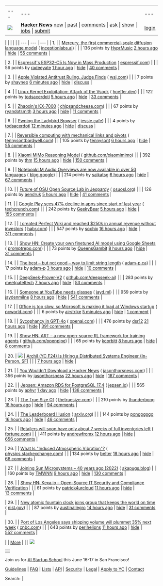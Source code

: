 |     |     |     |
| --- | --- | --- |
| |     |     |     |
| --- | --- | --- |
| [![](https://news.ycombinator.com/y18.svg)](https://news.ycombinator.com/) | **[Hacker News](https://news.ycombinator.com/news)** [new](https://news.ycombinator.com/newest) \| [past](https://news.ycombinator.com/front) \| [comments](https://news.ycombinator.com/newcomments) \| [ask](https://news.ycombinator.com/ask) \| [show](https://news.ycombinator.com/show) \| [jobs](https://news.ycombinator.com/jobs) \| [submit](https://news.ycombinator.com/submit) | [login](https://news.ycombinator.com/login?goto=news) | |

| |     |     |     |
| --- | --- | --- |
| 1. |  | [Mercury, the first commercial-scale diffusion language model](https://www.inceptionlabs.ai/introducing-mercury) ( [inceptionlabs.ai](https://news.ycombinator.com/from?site=inceptionlabs.ai)) |
|  | 136 points by [HyprMusic](https://news.ycombinator.com/user?id=HyprMusic) [2 hours ago](https://news.ycombinator.com/item?id=43851099) \| [hide](https://news.ycombinator.com/hide?id=43851099&goto=news) \| [55 comments](https://news.ycombinator.com/item?id=43851099) |

| 2. |  | [Espressif's ESP32-C5 Is Now in Mass Production](https://www.espressif.com/en/news/ESP32-C5_Mass_Production) ( [espressif.com](https://news.ycombinator.com/from?site=espressif.com)) |
|  | 56 points by [radeeyate](https://news.ycombinator.com/user?id=radeeyate) [1 hour ago](https://news.ycombinator.com/item?id=43851314) \| [hide](https://news.ycombinator.com/hide?id=43851314&goto=news) \| [40 comments](https://news.ycombinator.com/item?id=43851314) |

| 3. |  | [Apple Violated Antitrust Ruling, Judge Finds](https://www.wsj.com/tech/apple-violated-antitrust-ruling-federal-judge-finds-66b85957) ( [wsj.com](https://news.ycombinator.com/from?site=wsj.com)) |
|  | 7 points by [shayneo](https://news.ycombinator.com/user?id=shayneo) [6 minutes ago](https://news.ycombinator.com/item?id=43852145) \| [hide](https://news.ycombinator.com/hide?id=43852145&goto=news) \| [discuss](https://news.ycombinator.com/item?id=43852145) |

| 4. |  | [Linux Kernel Exploitation: Attack of the Vsock](https://hoefler.dev/articles/vsock.html) ( [hoefler.dev](https://news.ycombinator.com/from?site=hoefler.dev)) |
|  | 122 points by [todsacerdoti](https://news.ycombinator.com/user?id=todsacerdoti) [5 hours ago](https://news.ycombinator.com/item?id=43849373) \| [hide](https://news.ycombinator.com/hide?id=43849373&goto=news) \| [33 comments](https://news.ycombinator.com/item?id=43849373) |

| 5. |  | [Zhaoxin's KX-7000](https://chipsandcheese.com/p/zhaoxins-kx-7000) ( [chipsandcheese.com](https://news.ycombinator.com/from?site=chipsandcheese.com)) |
|  | 67 points by [ryandotsmith](https://news.ycombinator.com/user?id=ryandotsmith) [3 hours ago](https://news.ycombinator.com/item?id=43850238) \| [hide](https://news.ycombinator.com/hide?id=43850238&goto=news) \| [11 comments](https://news.ycombinator.com/item?id=43850238) |

| 6. |  | [Pwning the Ladybird Browser](https://jessie.cafe/posts/pwning-ladybirds-libjs/) ( [jessie.cafe](https://news.ycombinator.com/from?site=jessie.cafe)) |
|  | 4 points by [todsacerdoti](https://news.ycombinator.com/user?id=todsacerdoti) [12 minutes ago](https://news.ycombinator.com/item?id=43852096) \| [hide](https://news.ycombinator.com/hide?id=43852096&goto=news) \| [discuss](https://news.ycombinator.com/item?id=43852096) |

| 7. |  | [Reversible computing with mechanical links and pivots](https://tennysontbardwell.com/blog/2025/04/30/mechanical-computing/index.html) ( [tennysontbardwell.com](https://news.ycombinator.com/from?site=tennysontbardwell.com)) |
|  | 105 points by [tennysont](https://news.ycombinator.com/user?id=tennysont) [6 hours ago](https://news.ycombinator.com/item?id=43848398) \| [hide](https://news.ycombinator.com/hide?id=43848398&goto=news) \| [55 comments](https://news.ycombinator.com/item?id=43848398) |

| 8. |  | [Xiaomi MiMo Reasoning Model](https://github.com/XiaomiMiMo/MiMo) ( [github.com/xiaomimimo](https://news.ycombinator.com/from?site=github.com/xiaomimimo)) |
|  | 392 points by [thm](https://news.ycombinator.com/user?id=thm) [15 hours ago](https://news.ycombinator.com/item?id=43842683) \| [hide](https://news.ycombinator.com/hide?id=43842683&goto=news) \| [150 comments](https://news.ycombinator.com/item?id=43842683) |

| 9. |  | [NotebookLM Audio Overviews are now available in over 50 languages](https://blog.google/technology/google-labs/notebooklm-audio-overviews-50-languages/) ( [blog.google](https://news.ycombinator.com/from?site=blog.google)) |
|  | 214 points by [saikatsg](https://news.ycombinator.com/user?id=saikatsg) [6 hours ago](https://news.ycombinator.com/item?id=43848325) \| [hide](https://news.ycombinator.com/hide?id=43848325&goto=news) \| [67 comments](https://news.ycombinator.com/item?id=43848325) |

| 10. |  | [Future of OSU Open Source Lab in Jeopardy](https://osuosl.org/blog/osl-future/) ( [osuosl.org](https://news.ycombinator.com/from?site=osuosl.org)) |
|  | 126 points by [aendruk](https://news.ycombinator.com/user?id=aendruk) [5 hours ago](https://news.ycombinator.com/item?id=43849271) \| [hide](https://news.ycombinator.com/hide?id=43849271&goto=news) \| [41 comments](https://news.ycombinator.com/item?id=43849271) |

| 11. |  | [Google Play sees 47% decline in apps since start of last year](https://techcrunch.com/2025/04/29/google-play-sees-47-decline-in-apps-since-start-of-last-year/) ( [techcrunch.com](https://news.ycombinator.com/from?site=techcrunch.com)) |
|  | 242 points by [GeekyBear](https://news.ycombinator.com/user?id=GeekyBear) [5 hours ago](https://news.ycombinator.com/item?id=43849383) \| [hide](https://news.ycombinator.com/hide?id=43849383&goto=news) \| [155 comments](https://news.ycombinator.com/item?id=43849383) |

| 12. |  | [I created Perfect Wiki and reached $250k in annual revenue without investors](https://habr.com/en/articles/905812/) ( [habr.com](https://news.ycombinator.com/from?site=habr.com)) |
|  | 547 points by [sochix](https://news.ycombinator.com/user?id=sochix) [16 hours ago](https://news.ycombinator.com/item?id=43842306) \| [hide](https://news.ycombinator.com/hide?id=43842306&goto=news) \| [311 comments](https://news.ycombinator.com/item?id=43842306) |

| 13. |  | [Show HN: Create your own finetuned AI model using Google Sheets](https://promptrepo.com/finetune/) ( [promptrepo.com](https://news.ycombinator.com/from?site=promptrepo.com)) |
|  | 73 points by [QueensGambit](https://news.ycombinator.com/user?id=QueensGambit) [8 hours ago](https://news.ycombinator.com/item?id=43846964) \| [hide](https://news.ycombinator.com/hide?id=43846964&goto=news) \| [31 comments](https://news.ycombinator.com/item?id=43846964) |

| 14. |  | [The best – but not good – way to limit string length](https://adam-p.ca/blog/2025/04/string-length/) ( [adam-p.ca](https://news.ycombinator.com/from?site=adam-p.ca)) |
|  | 17 points by [adam-p](https://news.ycombinator.com/user?id=adam-p) [3 hours ago](https://news.ycombinator.com/item?id=43850398) \| [hide](https://news.ycombinator.com/hide?id=43850398&goto=news) \| [10 comments](https://news.ycombinator.com/item?id=43850398) |

| 15. |  | [DeepSeek-Prover-V2](https://github.com/deepseek-ai/DeepSeek-Prover-V2) ( [github.com/deepseek-ai](https://news.ycombinator.com/from?site=github.com/deepseek-ai)) |
|  | 283 points by [meetpateltech](https://news.ycombinator.com/user?id=meetpateltech) [7 hours ago](https://news.ycombinator.com/item?id=43847432) \| [hide](https://news.ycombinator.com/hide?id=43847432&goto=news) \| [53 comments](https://news.ycombinator.com/item?id=43847432) |

| 16. |  | [Someone at YouTube needs glasses](https://jayd.ml/2025/04/30/someone-at-youtube-needs-glasses.html) ( [jayd.ml](https://news.ycombinator.com/from?site=jayd.ml)) |
|  | 959 points by [jaydenmilne](https://news.ycombinator.com/user?id=jaydenmilne) [8 hours ago](https://news.ycombinator.com/item?id=43846487) \| [hide](https://news.ycombinator.com/hide?id=43846487&goto=news) \| [541 comments](https://news.ycombinator.com/item?id=43846487) |

| 17. |  | [Office is too slow, so Microsoft is making it load at Windows startup](https://www.pcworld.com/article/2651749/office-is-too-slow-so-microsoft-is-making-it-load-at-windows-startup.html) ( [pcworld.com](https://news.ycombinator.com/from?site=pcworld.com)) |
|  | 6 points by [airstrike](https://news.ycombinator.com/user?id=airstrike) [5 minutes ago](https://news.ycombinator.com/item?id=43852162) \| [hide](https://news.ycombinator.com/hide?id=43852162&goto=news) \| [1 comment](https://news.ycombinator.com/item?id=43852162) |

| 18. |  | [Sycophancy in GPT-4o](https://openai.com/index/sycophancy-in-gpt-4o/) ( [openai.com](https://news.ycombinator.com/from?site=openai.com)) |
|  | 476 points by [dsr12](https://news.ycombinator.com/user?id=dsr12) [21 hours ago](https://news.ycombinator.com/item?id=43840842) \| [hide](https://news.ycombinator.com/hide?id=43840842&goto=news) \| [391 comments](https://news.ycombinator.com/item?id=43840842) |

| 19. |  | [Show HN: ART – a new open-source RL framework for training agents](https://github.com/OpenPipe/ART) ( [github.com/openpipe](https://news.ycombinator.com/from?site=github.com/openpipe)) |
|  | 65 points by [kcorbitt](https://news.ycombinator.com/user?id=kcorbitt) [8 hours ago](https://news.ycombinator.com/item?id=43846690) \| [hide](https://news.ycombinator.com/hide?id=43846690&goto=news) \| [8 comments](https://news.ycombinator.com/item?id=43846690) |

| 20. | ![](https://news.ycombinator.com/s.gif) | [Archil (YC F24) Is Hiring a Distributed Systems Engineer (In-Person, SF)](https://news.ycombinator.com/item?id=43848007) |
|  | [7 hours ago](https://news.ycombinator.com/item?id=43848007) \| [hide](https://news.ycombinator.com/hide?id=43848007&goto=news) |

| 21. |  | [You Wouldn't Download a Hacker News](https://www.jasonthorsness.com/25) ( [jasonthorsness.com](https://news.ycombinator.com/from?site=jasonthorsness.com)) |
|  | 356 points by [jasonthorsness](https://news.ycombinator.com/user?id=jasonthorsness) [22 hours ago](https://news.ycombinator.com/item?id=43840193) \| [hide](https://news.ycombinator.com/hide?id=43840193&goto=news) \| [187 comments](https://news.ycombinator.com/item?id=43840193) |

| 22. |  | [Jepsen: Amazon RDS for PostgreSQL 17.4](https://jepsen.io/analyses/amazon-rds-for-postgresql-17.4) ( [jepsen.io](https://news.ycombinator.com/from?site=jepsen.io)) |
|  | 565 points by [aphyr](https://news.ycombinator.com/user?id=aphyr) [1 day ago](https://news.ycombinator.com/item?id=43833195) \| [hide](https://news.ycombinator.com/hide?id=43833195&goto=news) \| [138 comments](https://news.ycombinator.com/item?id=43833195) |

| 23. |  | [The True Size Of](https://thetruesize.com/) ( [thetruesize.com](https://news.ycombinator.com/from?site=thetruesize.com)) |
|  | 210 points by [thunderbong](https://news.ycombinator.com/user?id=thunderbong) [18 hours ago](https://news.ycombinator.com/item?id=43804561) \| [hide](https://news.ycombinator.com/hide?id=43804561&goto=news) \| [94 comments](https://news.ycombinator.com/item?id=43804561) |

| 24. |  | [The Leaderboard Illusion](https://arxiv.org/abs/2504.20879) ( [arxiv.org](https://news.ycombinator.com/from?site=arxiv.org)) |
|  | 144 points by [pongogogo](https://news.ycombinator.com/user?id=pongogogo) [16 hours ago](https://news.ycombinator.com/item?id=43842380) \| [hide](https://news.ycombinator.com/hide?id=43842380&goto=news) \| [46 comments](https://news.ycombinator.com/item?id=43842380) |

| 25. |  | [Retailers will soon have only about 7 weeks of full inventories left](https://fortune.com/article/retailers-weeks-of-inventory-left-trump-china-trade-war/) ( [fortune.com](https://news.ycombinator.com/from?site=fortune.com)) |
|  | 411 points by [andrewfromx](https://news.ycombinator.com/user?id=andrewfromx) [12 hours ago](https://news.ycombinator.com/item?id=43843821) \| [hide](https://news.ycombinator.com/hide?id=43843821&goto=news) \| [656 comments](https://news.ycombinator.com/item?id=43843821) |

| 26. |  | [What Is "Induced Atmospheric Vibration"?](https://physics.stackexchange.com/questions/848666/what-is-induced-atmospheric-vibration) ( [physics.stackexchange.com](https://news.ycombinator.com/from?site=physics.stackexchange.com)) |
|  | 134 points by [belter](https://news.ycombinator.com/user?id=belter) [18 hours ago](https://news.ycombinator.com/item?id=43831708) \| [hide](https://news.ycombinator.com/hide?id=43831708&goto=news) \| [68 comments](https://news.ycombinator.com/item?id=43831708) |

| 27. |  | [Joining Sun Microsystems – 40 years ago (2022)](https://akapugs.blog/2022/05/03/674/) ( [akapugs.blog](https://news.ycombinator.com/from?site=akapugs.blog)) |
|  | 160 points by [TMWNN](https://news.ycombinator.com/user?id=TMWNN) [9 hours ago](https://news.ycombinator.com/item?id=43846187) \| [hide](https://news.ycombinator.com/hide?id=43846187&goto=news) \| [130 comments](https://news.ycombinator.com/item?id=43846187) |

| 28. |  | [Show HN: Kexa.io – Open-Source IT Security and Compliance Verification](https://news.ycombinator.com/item?id=43844665) |
|  | 61 points by [patrick4urcloud](https://news.ycombinator.com/user?id=patrick4urcloud) [11 hours ago](https://news.ycombinator.com/item?id=43844665) \| [hide](https://news.ycombinator.com/hide?id=43844665&goto=news) \| [13 comments](https://news.ycombinator.com/item?id=43844665) |

| 29. |  | [New atomic fountain clock joins group that keeps the world on time](https://www.nist.gov/news-events/news/2025/04/new-atomic-fountain-clock-joins-elite-group-keeps-world-time) ( [nist.gov](https://news.ycombinator.com/from?site=nist.gov)) |
|  | 87 points by [austinallegro](https://news.ycombinator.com/user?id=austinallegro) [14 hours ago](https://news.ycombinator.com/item?id=43831792) \| [hide](https://news.ycombinator.com/hide?id=43831792&goto=news) \| [31 comments](https://news.ycombinator.com/item?id=43831792) |

| 30. |  | [Port of Los Angeles says shipping volume will plummet 35% next week](https://www.cnbc.com/2025/04/29/port-of-los-angeles-sees-shipping-volume-down-35percent-next-week-as-tariffs-bite.html) ( [cnbc.com](https://news.ycombinator.com/from?site=cnbc.com)) |
|  | 643 points by [perihelions](https://news.ycombinator.com/user?id=perihelions) [11 hours ago](https://news.ycombinator.com/item?id=43844708) \| [hide](https://news.ycombinator.com/hide?id=43844708&goto=news) \| [552 comments](https://news.ycombinator.com/item?id=43844708) |

|  | [More](https://news.ycombinator.com/?p=2) | |
| ![](https://news.ycombinator.com/s.gif)

|     |
| --- |
|  |

Join us for [AI Startup School](https://events.ycombinator.com/ai-sus) this June 16-17 in San Francisco!

[Guidelines](https://news.ycombinator.com/newsguidelines.html) \| [FAQ](https://news.ycombinator.com/newsfaq.html) \| [Lists](https://news.ycombinator.com/lists) \| [API](https://github.com/HackerNews/API) \| [Security](https://news.ycombinator.com/security.html) \| [Legal](https://www.ycombinator.com/legal/) \| [Apply to YC](https://www.ycombinator.com/apply/) \| [Contact](mailto:hn@ycombinator.com)

Search: |
